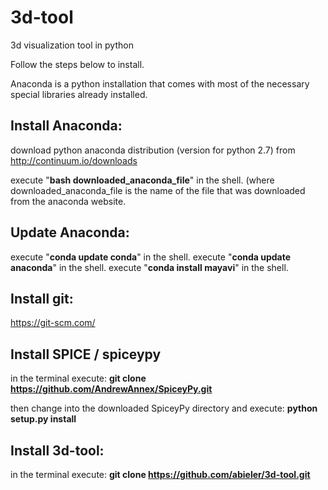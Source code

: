 # 3d-tool
3d visualization tool in python

Follow the steps below to install.

Anaconda is a python installation that comes with
most of the necessary special libraries already installed.


Install Anaconda:
-----------------
download python anaconda distribution (version for python 2.7) from 
http://continuum.io/downloads

execute "**bash downloaded_anaconda_file**" in the shell. (where downloaded_anaconda_file is
the name of the file that was downloaded from the anaconda website.


Update Anaconda:
----------------
execute "**conda update conda**" in the shell.
execute "**conda update anaconda**" in the shell.
execute "**conda install mayavi**" in the shell.


Install git:
------------
https://git-scm.com/


Install SPICE / spiceypy 
-------------------------
in the terminal execute:
**git clone https://github.com/AndrewAnnex/SpiceyPy.git**

then change into the downloaded SpiceyPy directory and execute:
**python setup.py install**

Install 3d-tool:
---------------

in the terminal execute:
**git clone https://github.com/abieler/3d-tool.git**
